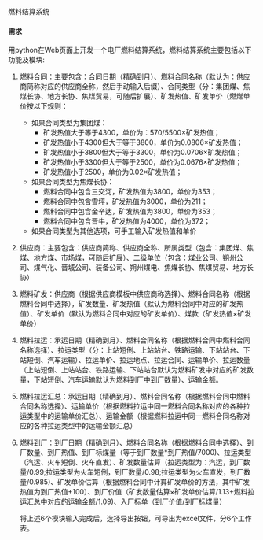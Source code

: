 燃料结算系统

#### 需求

用python在Web页面上开发一个电厂燃料结算系统，燃料结算系统主要包括以下功能及模块:

1. 燃料合同：主要包含：合同日期（精确到月）、燃料合同名称（默认为：供应商简称对应的供应商全称，然后手动输入后缀）、合同类型（分：集团煤、焦煤长协、地方长协、焦煤贸易，可随后扩展）、矿发热值、矿发单价（燃煤单价按以下规则：

    - 如果合同类型为集团煤：
        - 矿发热值大于等于4300，单价为：570/5500×矿发热值；
        - 矿发热值小于4300但大于等于3800，单价为0.0806×矿发热值；
        - 矿发热值小于3800但大于等于3300，单价为0.0706×矿发热值；
        - 矿发热值小于3300但大于等于2500，单价为0.0676×矿发热值；
        - 矿发热值小于2500，单价为0.02×矿发热值；
    - 如果合同类型为焦煤长协：
        - 燃料合同中包含三交河，矿发热值为3800，单价为353；
        - 燃料合同中包含雪坪，矿发热值为3000，单价为211；
        - 燃料合同中包含金辛达，矿发热值为3800，单价为353；
        - 燃料合同中包含晋牛，矿发热值为4000，单价为372；
    - 如果合同类型为其他选项，可手工输入矿发热值和单价

2. 供应商：主要包含：供应商简称、供应商全称、所属类型（包含：集团煤、焦煤、地方煤、市场煤，可随后扩展）、二级单位（包含：煤业公司、朔州公司、煤气化、晋城公司、装备公司、朔州煤电、焦煤长协、焦煤贸易、地方长协）

3. 燃料矿发：供应商（根据供应商模板中供应商称选择）、燃料合同名称（根据燃料合同中选择），矿发数量、矿发热值（默认为燃料合同中对应的矿发热值）、矿发单价（默认为燃料合同中对应的矿发单价）、煤款（矿发热值×矿发单价）

4. 燃料拉运：承运日期（精确到月）、燃料合同名称（根据燃料合同中燃料合同名称选择）、拉运类型（分：上站短倒、上站站台、铁路运输、下站站台、下站短倒、汽车运输）、拉运单价、拉运地点、拉运合同、运输单价、拉运数量（上站短倒、上站站台、铁路运输、下站站台默认为燃料矿发中对应的矿发数量，下站短倒、汽车运输默认为燃料到厂中到厂数量）、运输金额。

5. 燃料拉运汇总：承运日期（精确到月）、燃料合同名称（根据燃料合同中燃料合同名称选择）、运输单价（根据燃料拉运中同一燃料合同名称对应的各种拉运类型中的运输单价汇总）、运输金额（根据燃料拉运中同一燃料合同名称对应的各种拉运类型中的运输金额汇总）

6. 燃料到厂：到厂日期（精确到月）、燃料合同名称（根据燃料合同中选择）、到厂数量、到厂热值、到厂标煤量（等于到厂数量*到厂热值/7000)、拉运类型（汽运、火车短倒、火车直发）、矿发数量估算（拉运类型为：汽运，到厂数量/0.99;拉运类型为火车短倒，到厂数量/0.98;拉运类型为火车直发，到厂数量/0.985)、矿发单价估算（根据燃料合同中计算矿发单价的方法，其中矿发热值为到厂热值+100）、到厂价值（矿发数量估算×矿发单价估算/1.13+燃料拉运汇总中对应的运输金额/1.09)、入厂标单（到厂价值/到厂标煤量）

    将上述6个模块输入完成后，选择导出按钮，可导出为excel文件，分6个工作表。

    

    